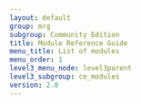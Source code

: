 ```yaml
---
layout: default
group: mrg
subgroup: Community Edition
title: Module Reference Guide
menu_title: List of modules
menu_order: 1
level3_menu_node: level3parent
level3_subgroup: ce_modules
version: 2.0
---
```

